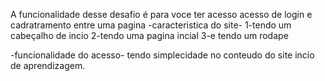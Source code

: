 A funcionalidade desse desafio é para voce ter acesso acesso de login e cadratramento entre uma pagina
-caracteristica do site-
1-tendo um cabeçalho de incio
2-tendo uma pagina incial
3-e tendo um rodape

-funcionalidade do acesso-
tendo simplecidade no conteudo do site incio de aprendizagem.
